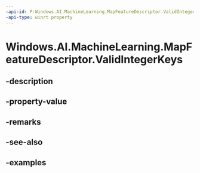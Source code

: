 ```yaml
---
-api-id: P:Windows.AI.MachineLearning.MapFeatureDescriptor.ValidIntegerKeys
-api-type: winrt property
---
```


<!-- Property syntax.
public IVectorView<long> ValidIntegerKeys { get; }
-->

# Windows.AI.MachineLearning.MapFeatureDescriptor.ValidIntegerKeys

## -description

## -property-value

## -remarks

## -see-also

## -examples

